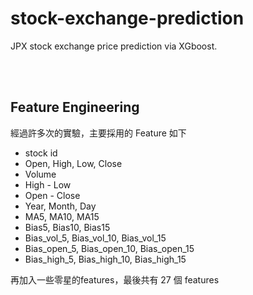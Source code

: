 # stock-exchange-prediction

JPX stock exchange price prediction via XGboost.

<br><br>

## Feature Engineering 

經過許多次的實驗，主要採用的 Feature 如下

* stock id
* Open, High, Low, Close
* Volume
* High - Low
* Open - Close
* Year, Month, Day
* MA5, MA10, MA15
* Bias5, Bias10, Bias15
* Bias_vol_5, Bias_vol_10, Bias_vol_15
* Bias_open_5, Bias_open_10, Bias_open_15 
* Bias_high_5, Bias_high_10, Bias_high_15

再加入一些零星的features，最後共有 27 個 features

<br><br>

